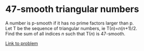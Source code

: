 # 47-smooth triangular numbers

<p>
A number is p-smooth if it has no prime factors larger than p.<br />
Let T be the sequence of triangular numbers, ie T(<var>n</var>)=<var>n</var>(<var>n</var>+1)/2.<br />
Find the sum of all indices <var>n</var> such that T(<var>n</var>) is 47-smooth.
</p>

[Link to problem](https://projecteuler.net/problem=581)
